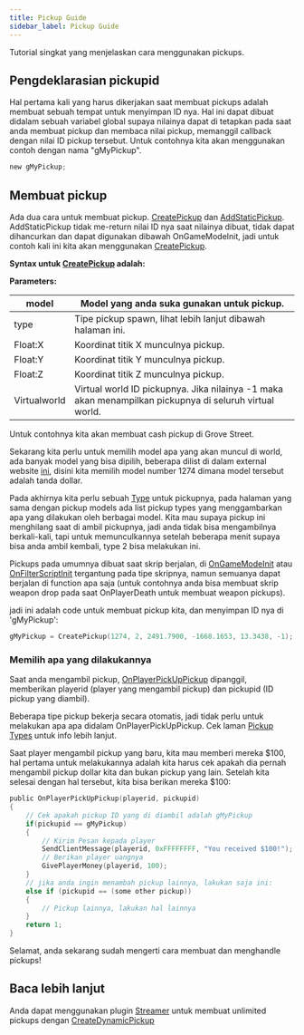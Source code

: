 ```yaml
---
title: Pickup Guide
sidebar_label: Pickup Guide
---
```


Tutorial singkat yang menjelaskan cara menggunakan pickups.

## Pengdeklarasian pickupid

Hal pertama kali yang harus dikerjakan saat membuat pickups adalah membuat sebuah tempat untuk menyimpan ID nya. Hal ini dapat dibuat didalam sebuah variabel global supaya nilainya dapat di tetapkan pada saat anda membuat pickup dan membaca nilai pickup, memanggil callback dengan nilai ID pickup tersebut. Untuk contohnya kita akan menggunakan contoh dengan nama "gMyPickup".

```c
new gMyPickup;
```

## Membuat pickup

Ada dua cara untuk membuat pickup. [CreatePickup](../scripting/functions/CreatePickup) dan [AddStaticPickup](../scripting/functions/AddStaticPickup). AddStaticPickup tidak me-return nilai ID nya saat nilainya dibuat, tidak dapat dihancurkan dan dapat digunakan dibawah OnGameModeInit, jadi untuk contoh kali ini kita akan menggunakan [CreatePickup](../scripting/functions/CreatePickup).

**Syntax untuk [CreatePickup](../scripting/functions/CreatePickup) adalah:**

**Parameters:**

| model        | Model yang anda suka gunakan untuk pickup.                                                             |
| ------------ | ------------------------------------------------------------------------------------------------------ |
| type         | Tipe pickup spawn, lihat lebih lanjut dibawah halaman ini.                                             |
| Float:X      | Koordinat titik X munculnya pickup.                                                                    |
| Float:Y      | Koordinat titik Y munculnya pickup.                                                                    |
| Float:Z      | Koordinat titik Z munculnya pickup.                                                                    |
| Virtualworld | Virtual world ID pickupnya. Jika nilainya -1 maka akan menampilkan pickupnya di seluruh virtual world. |

Untuk contohnya kita akan membuat cash pickup di Grove Street.

Sekarang kita perlu untuk memilih model apa yang akan muncul di world, ada banyak model yang bisa dipilih, beberapa dilist di dalam external website [ini](https://dev.prineside.com/en/gtasa_samp_model_id), disini kita memilih model number 1274 dimana model tersebut adalah tanda dollar.

Pada akhirnya kita perlu sebuah [Type](../scripting/resources/pickuptypes) untuk pickupnya, pada halaman yang sama dengan pickup models ada list pickup types yang menggambarkan apa yang dilakukan oleh berbagai model. Kita mau supaya pickup ini menghilang saat di ambil pickupnya, jadi anda tidak bisa mengambilnya berkali-kali, tapi untuk memunculkannya setelah beberapa menit supaya bisa anda ambil kembali, type 2 bisa melakukan ini.

Pickups pada umumnya dibuat saat skrip berjalan, di [OnGameModeInit](../scripting/callbacks/OnGameModeInit) atau [OnFilterScriptInit](../scripting/callbacks/OnFilterScriptInit) tergantung pada tipe skripnya, namun semuanya dapat berjalan di function apa saja (untuk contohnya anda bisa membuat skrip weapon drop pada saat OnPlayerDeath untuk membuat weapon pickups).

jadi ini adalah code untuk membuat pickup kita, dan menyimpan ID nya di 'gMyPickup':

```c
gMyPickup = CreatePickup(1274, 2, 2491.7900, -1668.1653, 13.3438, -1);
```

### Memilih apa yang dilakukannya

Saat anda mengambil pickup, [OnPlayerPickUpPickup](../scripting/callbacks/OnPlayerPickUpPickup) dipanggil, memberikan playerid (player yang mengambil pickup) dan pickupid (ID pickup yang diambil).

Beberapa tipe pickup bekerja secara otomatis, jadi tidak perlu untuk melakukan apa apa didalam OnPlayerPickUpPickup. Cek laman [Pickup Types](../scripting/resources/pickuptypes) untuk info lebih lanjut.

Saat player mengambil pickup yang baru, kita mau memberi mereka $100, hal pertama untuk melakukannya adalah kita harus cek apakah dia pernah mengambil pickup dollar kita dan bukan pickup yang lain. Setelah kita selesai dengan hal tersebut, kita bisa berikan mereka $100:

```c
public OnPlayerPickUpPickup(playerid, pickupid)
{
    // Cek apakah pickup ID yang di diambil adalah gMyPickup
    if(pickupid == gMyPickup)
    {
        // Kirim Pesan kepada player
        SendClientMessage(playerid, 0xFFFFFFFF, "You received $100!");
        // Berikan player uangnya
        GivePlayerMoney(playerid, 100);
    }
    // jika anda ingin menambah pickup lainnya, lakukan saja ini:
    else if (pickupid == (some other pickup))
    {
        // Pickup lainnya, lakukan hal lainnya
    }
    return 1;
}
```

Selamat, anda sekarang sudah mengerti cara membuat dan menghandle pickups!

## Baca lebih lanjut

Anda dapat menggunakan plugin [Streamer](https://github.com/samp-incognito/samp-streamer-plugin) untuk membuat unlimited pickups dengan [CreateDynamicPickup](<https://github.com/samp-incognito/samp-streamer-plugin/wiki/Natives-(Pickups)>)
